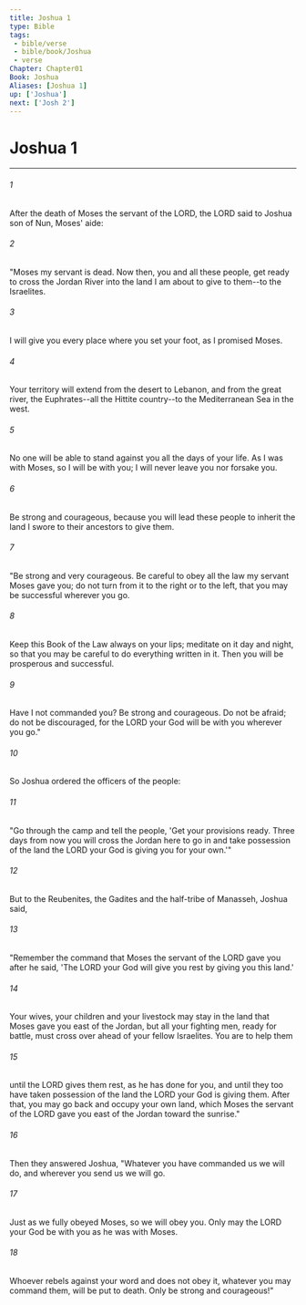 ```yaml
---
title: Joshua 1
type: Bible
tags:
 - bible/verse
 - bible/book/Joshua
 - verse
Chapter: Chapter01
Book: Joshua
Aliases: [Joshua 1]
up: ['Joshua']
next: ['Josh 2']
---
```

# Joshua 1

***


###### 1 
After the death of Moses the servant of the LORD, the LORD said to Joshua son of Nun, Moses' aide: 

###### 2 
"Moses my servant is dead. Now then, you and all these people, get ready to cross the Jordan River into the land I am about to give to them--to the Israelites. 

###### 3 
I will give you every place where you set your foot, as I promised Moses. 

###### 4 
Your territory will extend from the desert to Lebanon, and from the great river, the Euphrates--all the Hittite country--to the Mediterranean Sea in the west. 

###### 5 
No one will be able to stand against you all the days of your life. As I was with Moses, so I will be with you; I will never leave you nor forsake you. 

###### 6 
Be strong and courageous, because you will lead these people to inherit the land I swore to their ancestors to give them. 

###### 7 
"Be strong and very courageous. Be careful to obey all the law my servant Moses gave you; do not turn from it to the right or to the left, that you may be successful wherever you go. 

###### 8 
Keep this Book of the Law always on your lips; meditate on it day and night, so that you may be careful to do everything written in it. Then you will be prosperous and successful. 

###### 9 
Have I not commanded you? Be strong and courageous. Do not be afraid; do not be discouraged, for the LORD your God will be with you wherever you go." 

###### 10 
So Joshua ordered the officers of the people: 

###### 11 
"Go through the camp and tell the people, 'Get your provisions ready. Three days from now you will cross the Jordan here to go in and take possession of the land the LORD your God is giving you for your own.'" 

###### 12 
But to the Reubenites, the Gadites and the half-tribe of Manasseh, Joshua said, 

###### 13 
"Remember the command that Moses the servant of the LORD gave you after he said, 'The LORD your God will give you rest by giving you this land.' 

###### 14 
Your wives, your children and your livestock may stay in the land that Moses gave you east of the Jordan, but all your fighting men, ready for battle, must cross over ahead of your fellow Israelites. You are to help them 

###### 15 
until the LORD gives them rest, as he has done for you, and until they too have taken possession of the land the LORD your God is giving them. After that, you may go back and occupy your own land, which Moses the servant of the LORD gave you east of the Jordan toward the sunrise." 

###### 16 
Then they answered Joshua, "Whatever you have commanded us we will do, and wherever you send us we will go. 

###### 17 
Just as we fully obeyed Moses, so we will obey you. Only may the LORD your God be with you as he was with Moses. 

###### 18 
Whoever rebels against your word and does not obey it, whatever you may command them, will be put to death. Only be strong and courageous!" 
